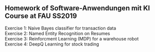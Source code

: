 ## Homework of Software-Anwendungen mit KI Course at FAU SS2019
<p>
Exercise 1: Naive Bayes classifier for transaction data<br>
Exercise 2: Named Entity Recognition on Resumes<br>
Exercise 3: Reinforcment Learning (MDP) for a warehouse robot<br>
Exercise 4: DeepQ Learning for stock trading<br>
</p>
